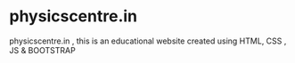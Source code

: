 # physicscentre.in
physicscentre.in , this is an educational website created using HTML, CSS , JS &amp; BOOTSTRAP 
